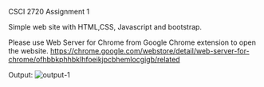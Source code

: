 CSCI 2720 Assignment 1

Simple web site with HTML,CSS, Javascript and bootstrap.

Please use Web Server for Chrome from Google Chrome extension to open the website.
https://chrome.google.com/webstore/detail/web-server-for-chrome/ofhbbkphhbklhfoeikjpcbhemlocgigb/related

Output:
![output-1](https://user-images.githubusercontent.com/60846680/160234873-1d08cd37-15d4-41f0-bfd1-4d24de63e929.jpg)
